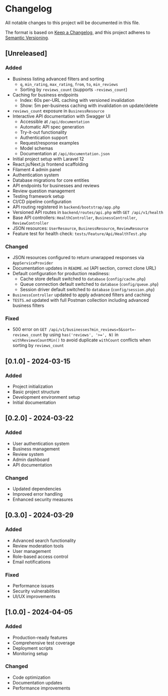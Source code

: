 # Changelog

All notable changes to this project will be documented in this file.

The format is based on [Keep a Changelog](https://keepachangelog.com/en/1.0.0/),
and this project adheres to [Semantic Versioning](https://semver.org/spec/v2.0.0.html).

## [Unreleased]

### Added
- Business listing advanced filters and sorting
  - `q`, `min_rating`, `max_rating`, `from`, `to`, `min_reviews`
  - Sorting by `reviews_count` (supports `-reviews_count`)
- Caching for business endpoints
  - Index: 60s per-URL caching with versioned invalidation
  - Show: 5m per-business caching with invalidation on update/delete
- `reviews_count` exposure in `BusinessResource`
- Interactive API documentation with Swagger UI
  - Accessible at `/api/documentation`
  - Automatic API spec generation
  - Try-it-out functionality
  - Authentication support
  - Request/response examples
  - Model schemas
  - Documentation at `/api/documentation.json`
- Initial project setup with Laravel 12
- React.js/Next.js frontend scaffolding
- Filament 4 admin panel
- Authentication system
- Database migrations for core entities
- API endpoints for businesses and reviews
- Review question management
- Testing framework setup
- CI/CD pipeline configuration
 - API routing registered in `backend/bootstrap/app.php`
 - Versioned API routes in `backend/routes/api.php` with `GET /api/v1/health`
 - Base API controllers: `HealthController`, `BusinessController`, `ReviewController`
 - JSON resources: `UserResource`, `BusinessResource`, `ReviewResource`
 - Feature test for health check: `tests/Feature/Api/HealthTest.php`

### Changed
- JSON resources configured to return unwrapped responses via `AppServiceProvider`
- Documentation updates in `README.md` (API section, correct clone URL)
- Default configuration for production readiness:
  - Cache store default switched to `database` (`config/cache.php`)
  - Queue connection default switched to `database` (`config/queue.php`)
  - Session driver default switched to `database` (`config/session.php`)
 - `BusinessController` updated to apply advanced filters and caching
 - `TESTS.md` updated with full Postman collection including advanced business filters

### Fixed
- 500 error on `GET /api/v1/businesses?min_reviews=5&sort=-reviews_count` by using `has('reviews', '>=', N)` in `withReviewsCountMin()` to avoid duplicate `withCount` conflicts when sorting by `reviews_count`

## [0.1.0] - 2024-03-15
### Added
- Project initialization
- Basic project structure
- Development environment setup
- Initial documentation

## [0.2.0] - 2024-03-22
### Added
- User authentication system
- Business management
- Review system
- Admin dashboard
- API documentation

### Changed
- Updated dependencies
- Improved error handling
- Enhanced security measures

## [0.3.0] - 2024-03-29
### Added
- Advanced search functionality
- Review moderation tools
- User management
- Role-based access control
- Email notifications

### Fixed
- Performance issues
- Security vulnerabilities
- UI/UX improvements

## [1.0.0] - 2024-04-05
### Added
- Production-ready features
- Comprehensive test coverage
- Deployment scripts
- Monitoring setup

### Changed
- Code optimization
- Documentation updates
- Performance improvements
